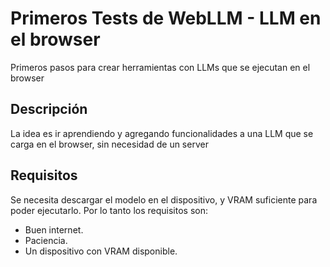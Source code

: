 # Primeros Tests de WebLLM - LLM en el browser

Primeros pasos para crear herramientas con LLMs que se ejecutan en el browser

## Descripción

La idea es ir aprendiendo y agregando funcionalidades a una LLM que se carga en el browser, sin necesidad de un server

## Requisitos

Se necesita descargar el modelo en el dispositivo, y VRAM suficiente para poder ejecutarlo. Por lo tanto los requisitos son:

-   Buen internet.
-   Paciencia.
-   Un dispositivo con VRAM disponible.
